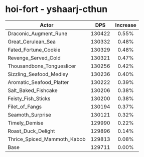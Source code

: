 # hoi-fort - yshaarj-cthun
| Actor | DPS | Increase |
|---|:---:|:---:|
|Draconic_Augment_Rune|130422|0.55%|
|Great_Cerulean_Sea|130332|0.48%|
|Fated_Fortune_Cookie|130329|0.48%|
|Revenge_Served_Cold|130321|0.47%|
|Thousandbone_Tongueslicer|130256|0.42%|
|Sizzling_Seafood_Medley|130236|0.40%|
|Aromatic_Seafood_Platter|130222|0.39%|
|Salt_Baked_Fishcake|130206|0.38%|
|Feisty_Fish_Sticks|130200|0.38%|
|Filet_of_Fangs|130194|0.37%|
|Seamoth_Surprise|130121|0.32%|
|Timely_Demise|129990|0.22%|
|Roast_Duck_Delight|129896|0.14%|
|Thrice_Spiced_Mammoth_Kabob|129813|0.08%|
|Base|129711|0.00%|
